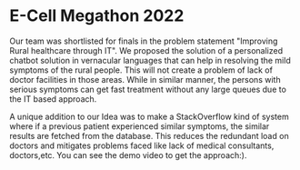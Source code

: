 # E-Cell Megathon 2022

Our team was shortlisted for finals in the problem statement "Improving Rural healthcare through IT". We proposed the solution of a personalized chatbot solution in vernacular languages that can help in resolving the mild symptoms of the rural people. This will not create a problem of lack of doctor facilities in those areas. While in similar manner, the persons with serious symptoms can get fast treatment without any large queues due to the IT based approach. 

A unique addition to our Idea was to make a StackOverflow kind of system where if a previous patient experienced similar symptoms, the similar results are fetched from the database. This reduces the redundant load on doctors and mitigates problems faced like lack of medical consultants, doctors,etc. You can see the demo video to get the approach:).
